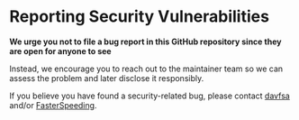 # Reporting Security Vulnerabilities

**We urge you not to file a bug report in this GitHub repository since they are open for anyone to see**

Instead, we encourage you to reach out to the maintainer team so we can assess the problem and later disclose it
responsibly.

If you believe you have found a security-related bug, please contact [davfsa](mailto:davfsa@gmail.com) and/or
[FasterSpeeding](mailto:lucina@lmbyrne.dev).
